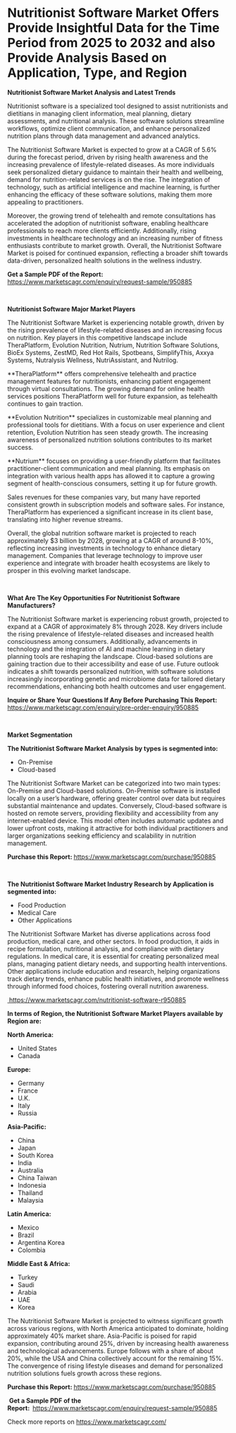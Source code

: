<p><h1>Nutritionist Software Market Offers Provide Insightful Data for the Time Period from 2025 to 2032 and also Provide Analysis Based on Application, Type, and Region</h1></p><p><strong>Nutritionist Software Market Analysis and Latest Trends</strong></p>
<p><p>Nutritionist software is a specialized tool designed to assist nutritionists and dietitians in managing client information, meal planning, dietary assessments, and nutritional analysis. These software solutions streamline workflows, optimize client communication, and enhance personalized nutrition plans through data management and advanced analytics. </p><p>The Nutritionist Software Market is expected to grow at a CAGR of 5.6% during the forecast period, driven by rising health awareness and the increasing prevalence of lifestyle-related diseases. As more individuals seek personalized dietary guidance to maintain their health and wellbeing, demand for nutrition-related services is on the rise. The integration of technology, such as artificial intelligence and machine learning, is further enhancing the efficacy of these software solutions, making them more appealing to practitioners.</p><p>Moreover, the growing trend of telehealth and remote consultations has accelerated the adoption of nutritionist software, enabling healthcare professionals to reach more clients efficiently. Additionally, rising investments in healthcare technology and an increasing number of fitness enthusiasts contribute to market growth. Overall, the Nutritionist Software Market is poised for continued expansion, reflecting a broader shift towards data-driven, personalized health solutions in the wellness industry.</p></p>
<p><strong>Get a Sample PDF of the Report:&nbsp;</strong> <a href="https://www.marketscagr.com/enquiry/request-sample/950885?utm_campaign=3266&utm_medium=2&utm_source=Github&utm_content=ia&utm_term=06032025&utm_id=nutritionist-software">https://www.marketscagr.com/enquiry/request-sample/950885</a></p>
<p>&nbsp;</p>
<p><strong>Nutritionist Software Major Market Players</strong></p>
<p><p>The Nutritionist Software Market is experiencing notable growth, driven by the rising prevalence of lifestyle-related diseases and an increasing focus on nutrition. Key players in this competitive landscape include TheraPlatform, Evolution Nutrition, Nutrium, Nutrition Software Solutions, BioEx Systems, ZestMD, Red Hot Rails, Spotbeans, SimplifyThis, Axxya Systems, Nutralysis Wellness, NutriAssistant, and Nutrilog.</p><p>**TheraPlatform** offers comprehensive telehealth and practice management features for nutritionists, enhancing patient engagement through virtual consultations. The growing demand for online health services positions TheraPlatform well for future expansion, as telehealth continues to gain traction. </p><p>**Evolution Nutrition** specializes in customizable meal planning and professional tools for dietitians. With a focus on user experience and client retention, Evolution Nutrition has seen steady growth. The increasing awareness of personalized nutrition solutions contributes to its market success.</p><p>**Nutrium** focuses on providing a user-friendly platform that facilitates practitioner-client communication and meal planning. Its emphasis on integration with various health apps has allowed it to capture a growing segment of health-conscious consumers, setting it up for future growth.</p><p>Sales revenues for these companies vary, but many have reported consistent growth in subscription models and software sales. For instance, TheraPlatform has experienced a significant increase in its client base, translating into higher revenue streams. </p><p>Overall, the global nutrition software market is projected to reach approximately $3 billion by 2028, growing at a CAGR of around 8-10%, reflecting increasing investments in technology to enhance dietary management. Companies that leverage technology to improve user experience and integrate with broader health ecosystems are likely to prosper in this evolving market landscape.</p></p>
<p>&nbsp;</p>
<p><strong>What Are The Key Opportunities For Nutritionist Software Manufacturers?</strong></p>
<p><p>The Nutritionist Software market is experiencing robust growth, projected to expand at a CAGR of approximately 8% through 2028. Key drivers include the rising prevalence of lifestyle-related diseases and increased health consciousness among consumers. Additionally, advancements in technology and the integration of AI and machine learning in dietary planning tools are reshaping the landscape. Cloud-based solutions are gaining traction due to their accessibility and ease of use. Future outlook indicates a shift towards personalized nutrition, with software solutions increasingly incorporating genetic and microbiome data for tailored dietary recommendations, enhancing both health outcomes and user engagement.</p></p>
<p><strong>Inquire or Share Your Questions If Any Before Purchasing This Report:</strong> <a href="https://www.marketscagr.com/enquiry/pre-order-enquiry/950885?utm_campaign=3266&utm_medium=2&utm_source=Github&utm_content=ia&utm_term=06032025&utm_id=nutritionist-software">https://www.marketscagr.com/enquiry/pre-order-enquiry/950885</a></p>
<p>&nbsp;</p>
<p><strong>Market Segmentation</strong></p>
<p><strong>The Nutritionist Software Market Analysis by types is segmented into:</strong></p>
<p><ul><li>On-Premise</li><li>Cloud-based</li></ul></p>
<p><p>The Nutritionist Software Market can be categorized into two main types: On-Premise and Cloud-based solutions. On-Premise software is installed locally on a user’s hardware, offering greater control over data but requires substantial maintenance and updates. Conversely, Cloud-based software is hosted on remote servers, providing flexibility and accessibility from any internet-enabled device. This model often includes automatic updates and lower upfront costs, making it attractive for both individual practitioners and larger organizations seeking efficiency and scalability in nutrition management.</p></p>
<p><strong>Purchase this Report:&nbsp;</strong><a href="https://www.marketscagr.com/purchase/950885?utm_campaign=3266&utm_medium=2&utm_source=Github&utm_content=ia&utm_term=06032025&utm_id=nutritionist-software">https://www.marketscagr.com/purchase/950885</a></p>
<p>&nbsp;</p>
<p><strong>The Nutritionist Software Market Industry Research by Application is segmented into:</strong></p>
<p><ul><li>Food Production</li><li>Medical Care</li><li>Other Applications</li></ul></p>
<p><p>The Nutritionist Software Market has diverse applications across food production, medical care, and other sectors. In food production, it aids in recipe formulation, nutritional analysis, and compliance with dietary regulations. In medical care, it is essential for creating personalized meal plans, managing patient dietary needs, and supporting health interventions. Other applications include education and research, helping organizations track dietary trends, enhance public health initiatives, and promote wellness through informed food choices, fostering overall nutrition awareness.</p></p>
<p><a href="https://www.marketscagr.com/nutritionist-software-r950885?utm_campaign=3266&utm_medium=2&utm_source=Github&utm_content=ia&utm_term=06032025&utm_id=nutritionist-software">&nbsp;https://www.marketscagr.com/nutritionist-software-r950885</a></p>
<p><strong>In terms of Region, the Nutritionist Software Market Players available by Region are:</strong></p>
<p>
    <p> <strong> North America: </strong>
        <ul>
            <li>United States</li>
            <li>Canada</li>
        </ul>
        </p> 
    <p> <strong> Europe: </strong>
        <ul>
            <li>Germany</li>
            <li>France</li>
            <li>U.K.</li>
            <li>Italy</li>
            <li>Russia</li>
        </ul>
        </p> 
    <p> <strong> Asia-Pacific: </strong>
        <ul>
            <li>China</li>
            <li>Japan</li>
            <li>South Korea</li>
            <li>India</li>
            <li>Australia</li>
            <li>China Taiwan</li>
            <li>Indonesia</li>
            <li>Thailand</li>
            <li>Malaysia</li>
        </ul>
        </p> 
    <p> <strong> Latin America: </strong>
        <ul>
            <li>Mexico</li>
            <li>Brazil</li>
            <li>Argentina Korea</li>
            <li>Colombia</li>
        </ul>
        </p> 
    <p> <strong> Middle East & Africa: </strong>
        <ul>
            <li>Turkey</li>
            <li>Saudi</li>
            <li>Arabia</li>
            <li>UAE</li>
            <li>Korea</li>
        </ul>
    </p>
    </p>
<p><p>The Nutritionist Software Market is projected to witness significant growth across various regions, with North America anticipated to dominate, holding approximately 40% market share. Asia-Pacific is poised for rapid expansion, contributing around 25%, driven by increasing health awareness and technological advancements. Europe follows with a share of about 20%, while the USA and China collectively account for the remaining 15%. The convergence of rising lifestyle diseases and demand for personalized nutrition solutions fuels growth across these regions.</p></p>
<p><strong>Purchase this Report: </strong><a href="https://www.marketscagr.com/purchase/950885?utm_campaign=3266&utm_medium=2&utm_source=Github&utm_content=ia&utm_term=06032025&utm_id=nutritionist-software">https://www.marketscagr.com/purchase/950885</a></p>
<p>&nbsp;<strong>Get a Sample PDF of the Report:&nbsp;&nbsp;</strong><a href="https://www.marketscagr.com/enquiry/request-sample/950885?utm_campaign=3266&utm_medium=2&utm_source=Github&utm_content=ia&utm_term=06032025&utm_id=nutritionist-software">https://www.marketscagr.com/enquiry/request-sample/950885</a></p>
<p><strong></strong></p>
<p>Check more reports on <a href="https://www.marketscagr.com/?utm_campaign=3266&utm_medium=2&utm_source=Github&utm_content=ia&utm_term=06032025&utm_id=nutritionist-software">https://www.marketscagr.com/</a></p>